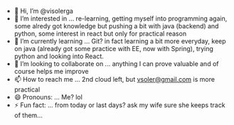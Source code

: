 - 👋 Hi, I’m @visolerga
- 👀 I’m interested in ... re-learning, getting myself into programming again, some alredy got knowledge but pushing a bit with java (backend) and python, some interest in react but only for practical reason
- 🌱 I’m currently learning ... Git? in fact learning a bit more everyday, keep on java (already got some practice with EE, now with Spring), trying python and looking into React.
- 💞️ I’m looking to collaborate on ... anything I can prove valuable and of course helps me improve
- 📫 How to reach me ... 2nd cloud left, but vsoler@gmail.com is more practical
- 😄 Pronouns: ... Me? lol
- ⚡ Fun fact: ... from today or last days? ask my wife sure she keeps track of them...

<!---
visolerga/visolerga is a ✨ special ✨ repository because its `README.md` (this file) appears on your GitHub profile.
You can click the Preview link to take a look at your changes.
--->
